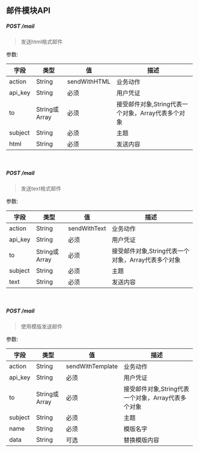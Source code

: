 ## 邮件模块API

##### POST /mail

> 发送html格式邮件

参数: 

字段 | 类型 | 值 | 描述
---- | ---- | --- | ---
action | String | sendWithHTML | 业务动作
api_key | String | 必须 | 用户凭证
to | String或Array | 必须 | 接受邮件对象,String代表一个对象，Array代表多个对象
subject | String | 必须 | 主题
html | String | 必须 | 发送内容

<br>

##### POST /mail

> 发送text格式邮件

参数:

字段 | 类型 | 值 | 描述
---- | ---- | --- | ---
action | String | sendWithText | 业务动作
api_key | String | 必须 | 用户凭证
to | String或Array | 必须 | 接受邮件对象,String代表一个对象，Array代表多个对象
subject | String | 必须 | 主题
text | String | 必须 | 发送内容

<br>

##### POST /mail 

> 使用模版发送邮件

参数:

字段 | 类型 | 值 | 描述
---- | ---- | --- | ---
action | String | sendWithTemplate | 业务动作
api_key | String | 必须 | 用户凭证
to | String或Array | 必须 | 接受邮件对象,String代表一个对象，Array代表多个对象
subject | String | 必须 | 主题
name | String | 必须 | 模版名字
data | String | 可选 | 替换模版内容
